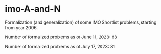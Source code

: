 # imo-A-and-N

Formalization (and generalization) of some IMO Shortlist problems, starting from year 2006.

Number of formalized problems as of June 11, 2023: 63

Number of formalized problems as of July 17, 2023: 81
